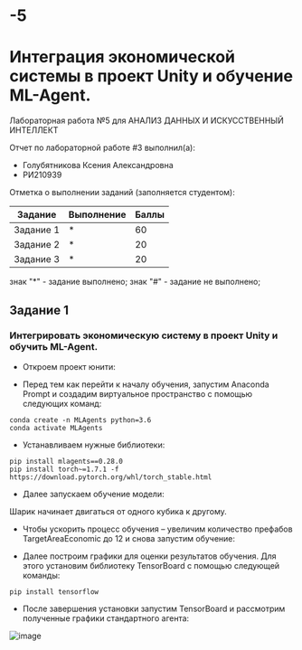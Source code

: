 # -5
# Интеграция экономической системы в проект Unity и обучение ML-Agent. 
Лабораторная работа №5 для АНАЛИЗ ДАННЫХ И ИСКУССТВЕННЫЙ ИНТЕЛЛЕКТ

Отчет по лабораторной работе #3 выполнил(а):
- Голубятникова Ксения Александровна
- РИ210939

Отметка о выполнении заданий (заполняется студентом):

| Задание | Выполнение | Баллы |
| ------ | ------ | ------ |
| Задание 1 | * | 60 |
| Задание 2 | * | 20 |
| Задание 3 | * | 20 |

знак "*" - задание выполнено; знак "#" - задание не выполнено;


## Задание 1
### Интегрировать экономическую систему в проект Unity и обучить ML-Agent.

- Откроем проект юнити:

- Перед тем как перейти к началу обучения, запустим Anaconda Prompt и создадим виртуальное пространство с помощью следующих команд:
```
conda create -n MLAgents python=3.6
conda activate MLAgents
```

- Устанавливаем нужные библиотеки:
```
pip install mlagents==0.28.0
pip install torch~=1.7.1 -f https://download.pytorch.org/whl/torch_stable.html

```

- Далее запускаем обучение модели:

Шарик начинает двигаться от одного кубика к другому.

- Чтобы ускорить процесс обучения – увеличим количество префабов TargetAreaEconomic до 12 и снова запустим обучение:


- Далее построим графики для оценки результатов обучения. Для этого установим библиотеку TensorBoard с помощью следующей команды:
```
pip install tensorflow

```
- После завершения установки запустим TensorBoard и рассмотрим полученные графики стандартного агента:


![image](https://user-images.githubusercontent.com/114469025/208328134-83c29e46-7c6d-45b9-a279-f3e95efe8203.png)
